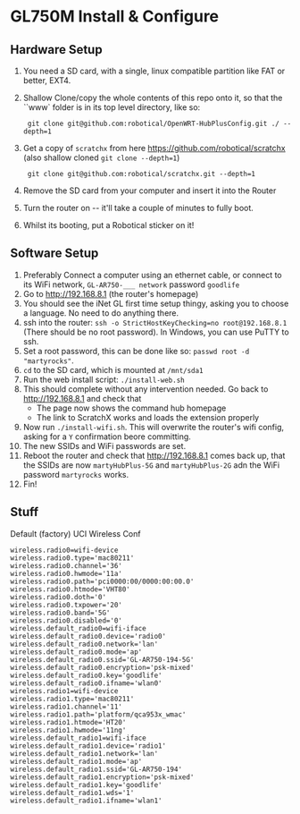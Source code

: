 GL750M Install & Configure
===

Hardware Setup
---

1. You need a SD card, with a single, linux compatible partition like FAT or better, EXT4.
2. Shallow Clone/copy the whole contents of this repo onto it, so that the ``www` folder is in its top level directory, like so:

        git clone git@github.com:robotical/OpenWRT-HubPlusConfig.git ./ --depth=1

3. Get a copy of `scratchx` from here https://github.com/robotical/scratchx (also shallow cloned `git clone --depth=1`)

        git clone git@github.com:robotical/scratchx.git --depth=1

4. Remove the SD card from your computer and insert it into the Router
5. Turn the router on -- it'll take a couple of minutes to fully boot.
6. Whilst its booting, put a Robotical sticker on it!


Software Setup
---

1. Preferably Connect a computer using an ethernet cable, or connect to its WiFi network, `GL-AR750-___ network` password `goodlife`
2. Go to http://192.168.8.1 (the router's homepage)
3. You should see the iNet GL first time setup thingy, asking you to choose a language. No need to do anything there.
4. ssh into the router: `ssh -o StrictHostKeyChecking=no root@192.168.8.1` (There should be no root password).
In Windows, you can use PuTTY to ssh.
5. Set a root password, this can be done like so: `passwd root -d "martyrocks"`.
6. `cd` to the SD card, which is mounted at `/mnt/sda1`
7. Run the web install script: `./install-web.sh`
8. This should complete without any intervention needed. Go back to http://192.168.8.1 and check that
   * The page now shows the command hub homepage
   * The link to ScratchX works and loads the extension properly
9. Now run `./install-wifi.sh`. This will overwrite the router's wifi config, asking for a `Y` confirmation beore committing.
10. The new SSIDs and WiFi passwords are set.
11. Reboot the router and check that http://192.168.8.1 comes back up, that the SSIDs are now `martyHubPlus-5G` and `martyHubPlus-2G` adn the WiFi password `martyrocks` works. 
12. Fin!


Stuff
---

Default (factory) UCI Wireless Conf

```
wireless.radio0=wifi-device
wireless.radio0.type='mac80211'
wireless.radio0.channel='36'
wireless.radio0.hwmode='11a'
wireless.radio0.path='pci0000:00/0000:00:00.0'
wireless.radio0.htmode='VHT80'
wireless.radio0.doth='0'
wireless.radio0.txpower='20'
wireless.radio0.band='5G'
wireless.radio0.disabled='0'
wireless.default_radio0=wifi-iface
wireless.default_radio0.device='radio0'
wireless.default_radio0.network='lan'
wireless.default_radio0.mode='ap'
wireless.default_radio0.ssid='GL-AR750-194-5G'
wireless.default_radio0.encryption='psk-mixed'
wireless.default_radio0.key='goodlife'
wireless.default_radio0.ifname='wlan0'
wireless.radio1=wifi-device
wireless.radio1.type='mac80211'
wireless.radio1.channel='11'
wireless.radio1.path='platform/qca953x_wmac'
wireless.radio1.htmode='HT20'
wireless.radio1.hwmode='11ng'
wireless.default_radio1=wifi-iface
wireless.default_radio1.device='radio1'
wireless.default_radio1.network='lan'
wireless.default_radio1.mode='ap'
wireless.default_radio1.ssid='GL-AR750-194'
wireless.default_radio1.encryption='psk-mixed'
wireless.default_radio1.key='goodlife'
wireless.default_radio1.wds='1'
wireless.default_radio1.ifname='wlan1'
```

